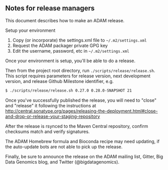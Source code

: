 Notes for release managers
---

This document describes how to make an ADAM release.

Setup your environment
1. Copy (or incorporate) the settings.xml file to ```~/.m2/settings.xml```
2. Request the ADAM packager private GPG key
3. Edit the username, password, etc in ```~/.m2/settings.xml```

Once your environment is setup, you'll be able to do a release.

Then from the project root directory, run `./scripts/release/release.sh`.  This script requires
parameters for release version, next development version, and release Github Milestone identifier, e.g.

```bash
$ ./scripts/release/release.sh 0.27.0 0.28.0-SNAPSHOT 21
```

Once you've successfully published the release, you will need to "close" and "release" it following the instructions at
http://central.sonatype.org/pages/releasing-the-deployment.html#close-and-drop-or-release-your-staging-repository

After the release is rsynced to the Maven Central repository, confirm checksums match and verify signatures.

The ADAM Homebrew formula and Bioconda recipe may need updating, if the auto-update bots are not able to pick up the release.

Finally, be sure to announce the release on the ADAM mailing list, Gitter, Big Data Genomics blog, and Twitter (@bigdatagenomics).
